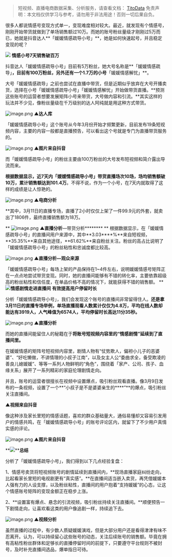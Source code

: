 


>
> 短视频、直播电商数据采集、分析服务，请查看文档： [TitoData](https://www.titodata.com?from=douyinarticle)
> 免责声明：本文档仅供学习与参考，请勿用于非法用途！否则一切后果自负。
> 


很多人都说情感号变现方式单一，变现难度相对较大。最近，就发现有个情感号，刚刚开始带货就做到了单场销售额过10万。而她的账号粉丝量级才刚刚过5万而已，她就是抖音达人**「媛媛情感疏导小号」**，她是如何快速起号，并且稳定变现的呢？


**![](https://cdn.nlark.com/yuque/0/2021/webp/97322/1616204694185-81dfedf1-37ff-4b34-9747-345c7fa9b25a.webp#align=left&display=inline&height=22&margin=%5Bobject%20Object%5D&originHeight=170&originWidth=1080&size=0&status=done&style=none&width=140)**
****情感小号7天销售破百万****


抖音达人「媛媛情感疏导小号」目前有5万粉丝，她大号名称是**「媛媛情感疏导」**，目前有100万粉丝，另外还有一个1.7万的小号**「媛媛情感解忧」**。


大号「媛媛情感疏导」之前也尝试在直播中带货，但是近期似乎放弃在大号开播卖货，选择在小号「媛媛情感疏导小号」「媛媛情感解忧」开始做带货直播。**预测这些账号的运营者想要发展矩阵小号来带货，大号做内容和引流。**其实这样的玩法并不少见，像粉丝量级在千万级别的达人阿纯就是用这种方式带货。


![image.png](https://cdn.nlark.com/yuque/0/2021/png/97322/1616204708524-b0b3a83d-6be7-4975-9aa4-84a3426276f5.png#align=left&display=inline&height=102&margin=%5Bobject%20Object%5D&name=image.png&originHeight=203&originWidth=1080&size=46784&status=done&style=none&width=540)
****▲达人库****


「媛媛情感疏导小号」这个账号从今年3月份开始才频繁更新，目前发布19条短视频内容，主要的内容一般都是直播预告，可以看出这个号就是专门为直播带货服务的。


![image.png](https://cdn.nlark.com/yuque/0/2021/png/97322/1616204716126-51398700-2703-4d32-8e5d-7a75969bfddb.png#align=left&display=inline&height=368&margin=%5Bobject%20Object%5D&name=image.png&originHeight=735&originWidth=1080&size=1199333&status=done&style=none&width=540)
****▲图片来自抖音****


而「媛媛情感疏导小号」的粉丝主要由100万粉丝的大号发布短视频和简介露出导流而来。


**根据数据显示，近7天内「媛媛情感疏导小号」带货直播场次10场，场均销售额破10万，累计销售额达到101.4万**。不得不说，作为一个小号，在7天内就取得了这样的成绩是让人惊艳的。


![image.png](https://cdn.nlark.com/yuque/0/2021/png/97322/1616204722722-6e6b00da-6f81-4837-be3c-0b1e1815f183.png#align=left&display=inline&height=394&margin=%5Bobject%20Object%5D&name=image.png&originHeight=788&originWidth=1080&size=152628&status=done&style=none&width=540)
********▲****电商分析************


**其中，3月11日的直播专场，直播了2小时仅仅上架了一件99.9元的外套，就卖出了1806件，最终直播销售额为18万。

**
![image.png](https://cdn.nlark.com/yuque/0/2021/png/97322/1616204731172-80614868-579b-484f-93b2-4f3c2cf98928.png#align=left&display=inline&height=168&margin=%5Bobject%20Object%5D&name=image.png&originHeight=336&originWidth=690&size=57982&status=done&style=none&width=345)
****▲直播分析****—带货分析********
**
根据数据显示，在「媛媛情感疏导小号」的直播间用户来源中，其中**3.03****%**来自短视频，**35.35%**来自其他途径，**61.62%**来自粉丝关注。粉丝的高占比说明了「媛媛情感疏导小号」的粉丝粘性和忠诚度都比较高。


![image.png](https://cdn.nlark.com/yuque/0/2021/png/97322/1616204739068-33755b7c-f9de-42fb-ac93-05c3011a0662.png#align=left&display=inline&height=227&margin=%5Bobject%20Object%5D&name=image.png&originHeight=454&originWidth=706&size=108110&status=done&style=none&width=353)
****▲直播分析—观众来源****


「媛媛情感疏导小号」每场上架的产品保持在1~4件左右，说明媛媛情感号矩阵正在一点点地尝试带货变现。同时，她的直播间能够有不错的转化率，主要依靠超级高的粉丝粘性和信任度，在单品价格不高的情况下，就能获得不错的销售额。
**
**![](https://cdn.nlark.com/yuque/0/2021/webp/97322/1616204694175-294bc471-89d7-42f6-8f64-de79923c4438.webp#align=left&display=inline&height=22&margin=%5Bobject%20Object%5D&originHeight=170&originWidth=1080&size=0&status=done&style=none&width=140)情感剧情走进直播间**
**有效提高用户停留时长**

分析「媛媛情感疏导小号」，我们会发现这个账号的直播间非常留得住人。**还是拿3月11日的直播专场举例，单场直播观看人数累计仅仅为4.8万，平均在线人数却能达有3919人，人气峰值为6574人，平均停留时长高达11分35秒。**


![image.png](https://cdn.nlark.com/yuque/0/2021/png/97322/1616204749007-0d46cb32-ba7d-43ea-8627-e1512c5898e4.png#align=left&display=inline&height=424&margin=%5Bobject%20Object%5D&name=image.png&originHeight=848&originWidth=700&size=218069&status=done&style=none&width=350)
****▲直播分析****


而她的直播间能留住人的秘籍在于**将账号短视频内容里的“情感剧情”延续到了直播间里。**


在媛媛情感的矩阵号短视频内容里，剧情人物有“仗势欺人，偏袒小儿子的恶婆婆”、“好吃懒做，不讲情理的小叔子江南”，以及女主人公“委曲求全，备受欺凌的善良儿媳媛媛”、等等一系列人物鲜明的“角色”，围绕着「家产、公司、孩子、血缘关系」展开了一系列精彩的家庭伦理剧情走向。


并且，账号的运营者很擅长在视频中设置爆点，吸引粉丝观看直播。像3月9日发布的一条视频，设置了一个**“小叔子是不是婆婆亲生的****”**的爆点，吸引粉丝关注直播间。


********▲视频来自抖音********


像这种涉及家长里短的情感话题，喜欢的群众基础量大，通俗易懂却又容易引发用户的情感共鸣，在「媛媛情感疏导小号」的账号评论区内，就留下了不少用户真情实感的评论。


![image.png](https://cdn.nlark.com/yuque/0/2021/png/97322/1616204758684-230b715d-e0e7-47f0-bade-3ba008cd0fbe.png#align=left&display=inline&height=351&margin=%5Bobject%20Object%5D&name=image.png&originHeight=702&originWidth=1080&size=468890&status=done&style=none&width=540)
****▲图片来自抖音****


**![](https://cdn.nlark.com/yuque/0/2021/webp/97322/1616204694169-887993c2-2f1c-457d-91ac-95a9e57e7125.webp#align=left&display=inline&height=22&margin=%5Bobject%20Object%5D&originHeight=170&originWidth=1080&size=0&status=done&style=none&width=140)****总结**


分析了「媛媛情感疏导小号」，我们得到以下几点经验复盘：

1、情感号卖货将短视频账号的剧情延续到直播间内，**现场直播家庭纠纷走向，比起看家长里短的电视剧更有“真实感”。**在直播间适当嵌入卖货，再凭借媛媛本人强有力的人设支撑，以及粉丝粘性，直播间的用户抱着“支持媛媛”的心态，让这个情感账号矩阵的变现金额正在稳步上涨。


2、**设置富有爆点、悬念的引流视频，吸引粉丝持续关注直播间。**顺便预告一下剧情走向，让喜欢看这类的用户像追剧一样，持续追下去。


![image.png](https://cdn.nlark.com/yuque/0/2021/png/97322/1616204768873-24f93ef1-eae3-4377-ae06-a3e16ddb8340.png#align=left&display=inline&height=330&margin=%5Bobject%20Object%5D&name=image.png&originHeight=659&originWidth=1080&size=1745846&status=done&style=none&width=540)
****▲视频分析****


虽然直播的过程中，有少数人质疑媛媛演戏，但是大部分用户还是看得津津有味不忍离开。认为，可以持续留心这些账号的动态，关注后续账号的销售额。毕竟在拥有高粘性粉丝群体和足够长的直播停留时间的前提下，只要遵守平台规则不被封号，及时补充直播间选品，爆单指日可待。
